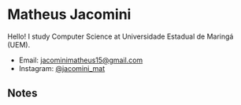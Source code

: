 # Matheus Jacomini

Hello! I study Computer Science at Universidade Estadual de Maringá (UEM).
  - Email: [jacominimatheus15@gmail.com](mailto:jacominimatheus15@gmail.com)
  - Instagram: [@jacomini_mat](https://www.instagram.com/jacomini_mat/)

## Notes
